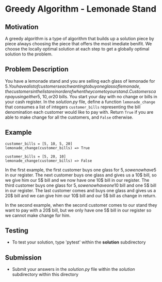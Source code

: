 # Greedy Algorithm - Lemonade Stand

## Motivation
A greedy algorithm is a type of algorithm that builds up a solution piece by piece always choosing the piece that offers the most imediate benifit. We choose the locally optimal solution at each step to get a globally optimal solution to the problem.


## Problem Description
You have a lemonade stand and you are selling each glass of lemonade for 5$. You have a list of customers each wanting to buy one glass of lemonade, the customers in the list are in order of when they come to your stand. Customers can pay using either 5$, 10$, or 20$ bills. You start your day with no change or bills in your cash register. 
In the *solution.py* file, define a function `lemonade_change` that consumes a list of integers `customer_bills` representing the bill denomination each customer would like to pay with. Return `True` if you are able to make change for all the customers, and `False` otherwise.

## Example
```
customer_bills = [5, 10, 5, 20]
lemonade_change(customer_bills) => True

customer_bills = [5, 20, 10]
lemonade_change(customer_bills) => False
```
In the first example, the first customer buys one glass for 5$, so we now have 5$ in our register. The next customer buys one glass and gives us a 10$ bill, so we give him our 5$ bill and we now have one 10$ bill in our register. The third customer buys one glass for 5$, so we now have one 10$ bill and one 5$ bill in our register. The last customer comes and buys one glass and gives us a 20$ bill and we can give him our 10$ bill and our 5$ bill as change in return.

In the second example, when the second customer comes to our stand they want to pay with a 20$ bill, but we only have one 5$ bill in our register so we cannot make change for him.




## Testing
* To test your solution, type 'pytest' within the **solution** subdirectory

## Submission
* Submit your answers in the *solution.py* file within the *solution* subdirectory within this directory
